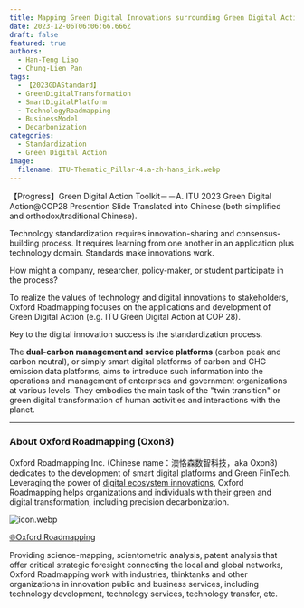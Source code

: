 ```yaml
---
title: Mapping Green Digital Innovations surrounding Green Digital Action Standards-- GDAStandard project 
date: 2023-12-06T06:06:66.666Z
draft: false
featured: true
authors:
  - Han-Teng Liao
  - Chung-Lien Pan
tags:
  - 【2023GDAStandard】
  - GreenDigitalTransformation
  - SmartDigitalPlatform
  - TechnologyRoadmapping
  - BusinessModel
  - Decarbonization
categories:
  - Standardization
  - Green Digital Action
image:
  filename: ITU-Thematic_Pillar-4.a-zh-hans_ink.webp
---
```


<span style="color: #cf4a31;"><i class="fas fa-battery-quarter ai-1x fa-beat"></i></span>【Progress】Green Digital Action Toolkit－－A. ITU 2023 Green Digital Action@COP28 Presention Slide Translated into Chinese (both simplified and orthodox/traditional Chinese).

Technology standardization requires innovation-sharing and consensus-building process.  It requires learning from one another in an application plus technology domain. Standards make innovations work.

How might a company, researcher, policy-maker, or student participate in the process?  

To realize the values of technology and digital innovations to stakeholders, Oxford Roadmapping focuses on the applications and development of Green Digital Action (e.g. ITU Green Digital Action at COP 28). 

Key to the digital innovation success is the standardization process.   

The **dual-carbon management and service platforms** (carbon peak and carbon neutral), or simply smart digital platforms of carbon and GHG emission data platforms, aims to introduce such information into the operations and management of enterprises and government organizations at various levels.  They embodies the main task of the "twin transition" or green digital transformation of human activities and interactions with the planet.  


<!--more-->


---

### About Oxford Roadmapping (Oxon8)

Oxford Roadmapping Inc. (Chinese name：澳恪森数智科技，aka Oxon8) dedicates to the development of smart digital platforms and Green FinTech.  Leveraging the power of [digital ecosystem innovations](https://www.itu.int/dms_pub/itu-d/opb/inno/D-INNO-TOOLKIT.2-2020-PDF-C.pdf), Oxford Roadmapping helps organizations and individuals with their green and digital transformation, including precision decarbonization. 

![icon.webp](icon.webp)

<div class="col text-center">
<a href="https://oxon8.netlify.app/" class="btn btn-success px-5 py-3">🌐Oxford Roadmapping</a>
</div>

Providing science-mapping, scientometric analysis, patent analysis that offer critical strategic foresight connecting the local and global networks, Oxford Roadmapping work with industries, thinktanks and other organizations in innovation public and business services, including technology development, technology services, technology transfer, etc. 
